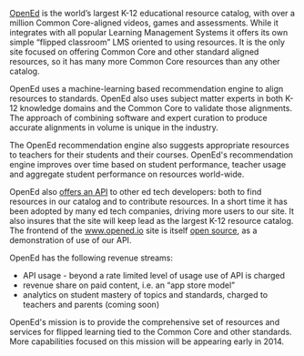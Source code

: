 [OpenEd](http://opened.io) is the world’s largest K-12 educational resource catalog, with over a million Common Core-aligned videos, games and assessments. While it integrates with all popular Learning Management Systems it offers its own simple “flipped classroom” LMS oriented to using resources.    It is the only site focused on offering Common Core and other standard aligned resources, so it has many more Common Core resources than any other catalog.

OpenEd uses a machine-learning based recommendation engine to align resources to standards.  OpenEd also uses subject matter experts in both K-12 knowledge domains and the Common Core to validate those alignments.  The approach of combining software and expert curation to produce accurate alignments in volume is unique in the industry.  

The OpenEd recommendation engine also suggests appropriate resources to teachers for their students and 
their courses.  OpenEd's recommendation engine improves over time based on student performance, teacher 
usage and aggregate student performance on resources world-wide.  

OpenEd also [offers an API](http://docs.opened.apiary.io) to other ed tech developers: both to find resources in our catalog and to contribute resources. In a short time it has been adopted by many ed tech companies, driving more users to our site.  It also insures that the site will keep lead as the largest K-12 resource catalog. The frontend of the www.opened.io site is itself [open source](http://github.com/openedinc/opened.io), as a demonstration of use of our API.
 
OpenEd has the following revenue streams:
* API usage - beyond a rate limited level of usage use of API is charged
* revenue share on paid content, i.e. an “app store model”
* analytics on student mastery of topics and standards, charged to teachers and parents (coming soon)

OpenEd's mission is to provide the comprehensive set of resources and services for flipped learning tied to the Common Core and other standards.  More capabilities focused on this mission will be appearing early in 2014.   
